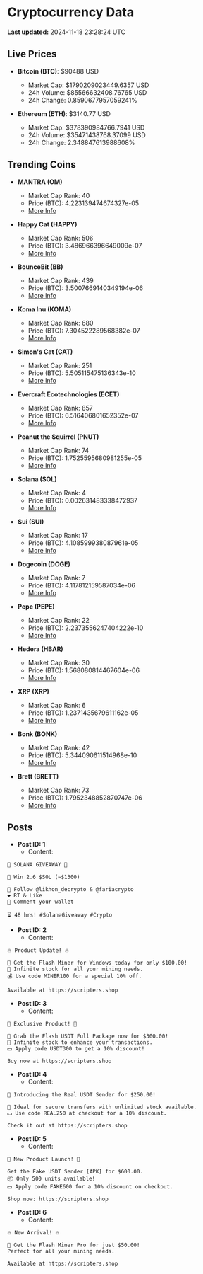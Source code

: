 # Cryptocurrency Data

**Last updated:** 2024-11-18 23:28:24 UTC

## Live Prices
- **Bitcoin (BTC)**: $90488 USD
  - Market Cap: $1790209023449.6357 USD
  - 24h Volume: $85566632408.76765 USD
  - 24h Change: 0.8590677957059241%

- **Ethereum (ETH)**: $3140.77 USD
  - Market Cap: $378390984766.7941 USD
  - 24h Volume: $35471438768.37099 USD
  - 24h Change: 2.348847613988608%

## Trending Coins
- **MANTRA (OM)**
  - Market Cap Rank: 40
  - Price (BTC): 4.223139474674327e-05
  - [More Info](https://www.coingecko.com/en/coins/mantra)

- **Happy Cat (HAPPY)**
  - Market Cap Rank: 506
  - Price (BTC): 3.486966396649009e-07
  - [More Info](https://www.coingecko.com/en/coins/happycat)

- **BounceBit (BB)**
  - Market Cap Rank: 439
  - Price (BTC): 3.5007669140349194e-06
  - [More Info](https://www.coingecko.com/en/coins/bouncebit)

- **Koma Inu (KOMA)**
  - Market Cap Rank: 680
  - Price (BTC): 7.304522289568382e-07
  - [More Info](https://www.coingecko.com/en/coins/koma-inu)

- **Simon's Cat (CAT)**
  - Market Cap Rank: 251
  - Price (BTC): 5.505115475136343e-10
  - [More Info](https://www.coingecko.com/en/coins/simons-cat)

- **Evercraft Ecotechnologies (ECET)**
  - Market Cap Rank: 857
  - Price (BTC): 6.516406801652352e-07
  - [More Info](https://www.coingecko.com/en/coins/evercraft-ecotechnologies)

- **Peanut the Squirrel (PNUT)**
  - Market Cap Rank: 74
  - Price (BTC): 1.7525595680981255e-05
  - [More Info](https://www.coingecko.com/en/coins/peanut-the-squirrel)

- **Solana (SOL)**
  - Market Cap Rank: 4
  - Price (BTC): 0.002631483338472937
  - [More Info](https://www.coingecko.com/en/coins/solana)

- **Sui (SUI)**
  - Market Cap Rank: 17
  - Price (BTC): 4.108599938087961e-05
  - [More Info](https://www.coingecko.com/en/coins/sui)

- **Dogecoin (DOGE)**
  - Market Cap Rank: 7
  - Price (BTC): 4.117812159587034e-06
  - [More Info](https://www.coingecko.com/en/coins/dogecoin)

- **Pepe (PEPE)**
  - Market Cap Rank: 22
  - Price (BTC): 2.2373556247404222e-10
  - [More Info](https://www.coingecko.com/en/coins/pepe)

- **Hedera (HBAR)**
  - Market Cap Rank: 30
  - Price (BTC): 1.568080814467604e-06
  - [More Info](https://www.coingecko.com/en/coins/hedera)

- **XRP (XRP)**
  - Market Cap Rank: 6
  - Price (BTC): 1.2371435679611162e-05
  - [More Info](https://www.coingecko.com/en/coins/xrp)

- **Bonk (BONK)**
  - Market Cap Rank: 42
  - Price (BTC): 5.344090611514968e-10
  - [More Info](https://www.coingecko.com/en/coins/bonk)

- **Brett (BRETT)**
  - Market Cap Rank: 73
  - Price (BTC): 1.7952348852870747e-06
  - [More Info](https://www.coingecko.com/en/coins/brett-2)

## Posts
- **Post ID: 1**
  - Content:
```
🚀 SOLANA GIVEAWAY 🚀

🎁 Win 2.6 $SOL (~$1300)

🤝 Follow @likhon_decrypto & @fariacrypto
❤️ RT & Like
💬 Comment your wallet

⏳ 48 hrs! #SolanaGiveaway #Crypto
```

- **Post ID: 2**
  - Content:
```
🔥 Product Update! 🔥

🚀 Get the Flash Miner for Windows today for only $100.00!
🔋 Infinite stock for all your mining needs.
💰 Use code MINER100 for a special 10% off.

Available at https://scripters.shop
```

- **Post ID: 3**
  - Content:
```
🎁 Exclusive Product! 🎁

💸 Grab the Flash USDT Full Package now for $300.00!
🎉 Infinite stock to enhance your transactions.
💵 Apply code USDT300 to get a 10% discount!

Buy now at https://scripters.shop
```

- **Post ID: 4**
  - Content:
```
💎 Introducing the Real USDT Sender for $250.00!

💼 Ideal for secure transfers with unlimited stock available.
💵 Use code REAL250 at checkout for a 10% discount.

Check it out at https://scripters.shop
```

- **Post ID: 5**
  - Content:
```
🚀 New Product Launch! 🚀

Get the Fake USDT Sender [APK] for $600.00.
📦 Only 500 units available!
💵 Apply code FAKE600 for a 10% discount on checkout.

Shop now: https://scripters.shop
```

- **Post ID: 6**
  - Content:
```
🔥 New Arrival! 🔥

💸 Get the Flash Miner Pro for just $50.00!
Perfect for all your mining needs.

Available at https://scripters.shop
```

